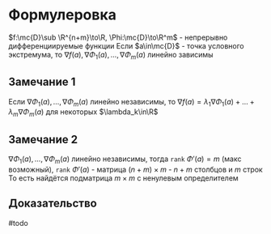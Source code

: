 # Формулеровка
$f:\mc{D}\sub \R^{n+m}\to\R, \Phi:\mc{D}\to\R^m$  - непрерывно дифференциируемые функции
Если $a\in\mc{D}$ - точка условного экстремума, то
$\nabla f(a), \nabla\Phi_1(a),\dots,\nabla\Phi_m(a)$ линейно зависимы

## Замечание 1
Если $\nabla\Phi_1(a), \dots, \nabla\Phi_m(a)$ линейно независимы, то $\nabla f(a) = \lambda_1\nabla\Phi_1(a) + \dots + \lambda_m\nabla\Phi_m(a)$ для некоторых $\lambda_k\in\R$
## Замечание 2
$\nabla\Phi_1(a), \dots, \nabla\Phi_m(a)$ линейно независимы, тогда $\texttt{rank}\ \Phi'(a) = m$ (макс возможный), $\texttt{rank}\ \Phi'(a)$ - матрица $(n + m)\times m$ - $n + m$ столбцов и $m$ строк
То есть найдётся подматрица $m\times m$ с ненулевым определителем
## Доказательство
#todo